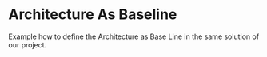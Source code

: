 # Architecture As Baseline
Example how to define the Architecture as Base Line in the same solution of our project.
